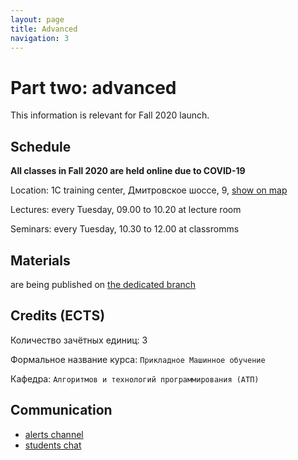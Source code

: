 ```yaml
---
layout: page
title: Advanced
navigation: 3
---
```


# Part two: advanced
This information is relevant for Fall 2020 launch.

## Schedule

**All classes in Fall 2020 are held online due to COVID-19**

Location:
1C training center, 
Дмитровское шоссе, 9, [show on map](https://yandex.ru/maps/-/CGWnfBNd)

Lectures: every Tuesday, 09.00 to 10.20 at lecture room

Seminars: every Tuesday, 10.30 to 12.00 at classromms

## Materials

are being published on [the dedicated branch](https://github.com/girafe-ai/ml-mipt/tree/advanced_f20)

## Credits (ECTS)

Количество зачётных единиц: 3

Формальное название курса: `Прикладное Машинное обучение`

Кафедра: `Алгоритмов и технологий программирования (АТП)`


## Communication

* [alerts channel](https://t.me/joinchat/AAAAAFJPY3-ZXU9mWOaSGw)
* [students chat](https://t.me/joinchat/Ak0SzlB3BQcHuqQc9ITfmg)
